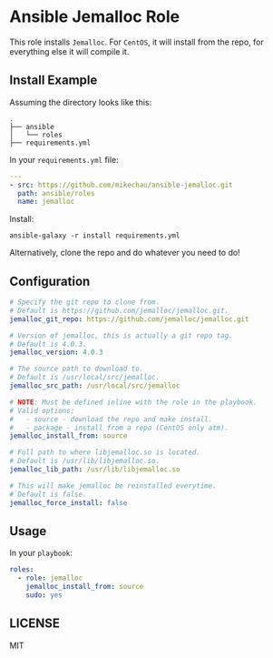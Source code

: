 # Ansible Jemalloc Role

This role installs `Jemalloc`. For `CentOS`, it will install from the repo, for everything else it will compile it.

## Install Example

Assuming the directory looks like this:

```
.
├── ansible
│   └── roles
├── requirements.yml
```
In your `requirements.yml` file:

```yaml
---
- src: https://github.com/mikechau/ansible-jemalloc.git
  path: ansible/roles
  name: jemalloc
```

Install:

```
ansible-galaxy -r install requirements.yml
```

Alternatively, clone the repo and do whatever you need to do!

## Configuration

```yaml
# Specify the git repo to clone from.
# Default is https://github.com/jemalloc/jemalloc.git.
jemalloc_git_repo: https://github.com/jemalloc/jemalloc.git

# Version of jemalloc, this is actually a git repo tag.
# Default is 4.0.3.
jemalloc_version: 4.0.3

# The source path to download to.
# Default is /usr/local/src/jemalloc.
jemalloc_src_path: /usr/local/src/jemalloc

# NOTE: Must be defined inline with the role in the playbook.
# Valid options:
#   - source - download the repo and make install.
#   - package - install from a repo (CentOS only atm).
jemalloc_install_from: source

# Full path to where libjemalloc.so is located.
# Default is /usr/lib/libjemalloc.so.
jemalloc_lib_path: /usr/lib/libjemalloc.so

# This will make jemalloc be reinstalled everytime.
# Default is false.
jemalloc_force_install: false
```

## Usage

In your `playbook`:

```yaml
roles:
  - role: jemalloc
    jemalloc_install_from: source
    sudo: yes
```

## LICENSE

MIT
